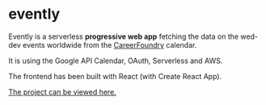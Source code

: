 # evently

Evently is a serverless **progressive web app** fetching the data on the wed-dev events worldwide from the [CareerFoundry](https://careerfoundry.com) calendar. 

It is using the Google API Calendar, OAuth, Serverless and AWS.

The frontend has been built with React (with Create React App).

[The project can be viewed here.](https://wojtek-lukowski.github.io/evently/)





<!-- SHOW/HIDE AN EVENT'S DETAILS

User story:

As a user, I want to be able to expand and collapse the events cards, so that I will am able to look at these that are of the most interest for me.


Scenario 1: An event element is collapsed by default
Given the events have been listed
When user selects a city
Then all event elements should be collapsed

Scenario 2: User can expand an event to see its details
Given the list of collapsed event elements has been displayed
When user selects an element
Then the element will expand showing the details of the event

Scenario 3: User can collapse an event to hide its details
Given the event element is expanded
When user clicks on it
Then the element will collapse

FEATURE 3: SPECIFY NUMBER OF EVENTS
User Story: 
As a user I want to be able to set the number of events to be displayed, so that  I do not use too much mobile data and I am not overwhelmed by seeing too many events at a time.
Scenario 1: When user hasn’t specified a number, 32 is the default number
Given the user did not set the desired number of events to be displayed at a time
When the events are displayed
Then 32 events will be displayed

Scenario 2: User can change the number of events they want to see
Given the user set the desired number of events to be displayed at a time
When the events are displayed
Then the desired (set by user) number of events will be displayed

FEATURE 4: USE THE APP WHEN OFFLINE
As a user, I want to be able to re-check the list of the events (to refresh my memory) even if I am off-line, so that I do not waste my mobile data for loading the same information couple of times.
Scenario 1: Show cached data when there’s no internet connection
Given the user opened the app
When there is no internet connection
Then the cache data will be displayed

Scenario 2: Show error when user changes the settings (city, time range)
Given the user opened the app and there is no internet connection
When user changes the settings (e.g. city)
Then the error will be displayed

FEATURE 5: DATA VISUALIZATION
As a visually oriented person, I want my app to show the graphs with data, so that I can immediately understand the most crucial part of it, without the need to read whole text. 
Scenario 1: Show a chart with the number of upcoming events in each city
Given the user selected the city
When the list of events is displayed
Then there will be also graphs/charts showing the number of upcoming events -->
